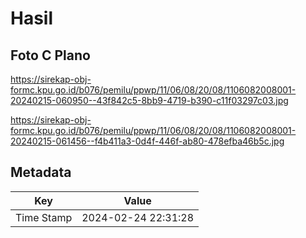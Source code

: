 # Hasil

## Foto C Plano

https://sirekap-obj-formc.kpu.go.id/b076/pemilu/ppwp/11/06/08/20/08/1106082008001-20240215-060950--43f842c5-8bb9-4719-b390-c11f03297c03.jpg

https://sirekap-obj-formc.kpu.go.id/b076/pemilu/ppwp/11/06/08/20/08/1106082008001-20240215-061456--f4b411a3-0d4f-446f-ab80-478efba46b5c.jpg


## Metadata

| Key        | Value               |
| ---------- | ------------------- |
| Time Stamp | 2024-02-24 22:31:28 |



